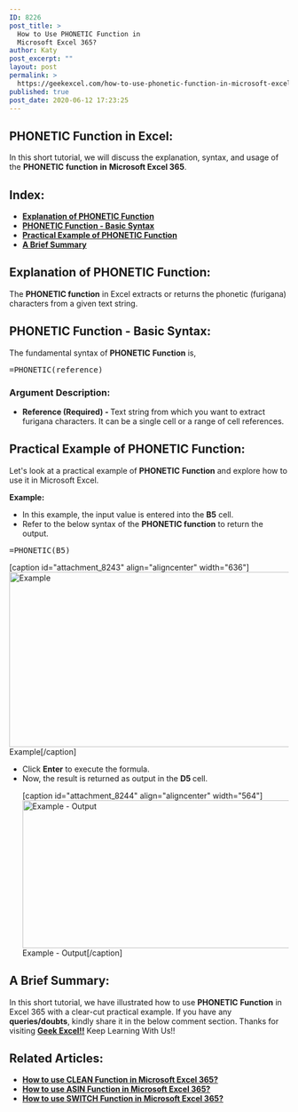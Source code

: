 ```yaml
---
ID: 8226
post_title: >
  How to Use PHONETIC Function in
  Microsoft Excel 365?
author: Katy
post_excerpt: ""
layout: post
permalink: >
  https://geekexcel.com/how-to-use-phonetic-function-in-microsoft-excel-365/
published: true
post_date: 2020-06-12 17:23:25
---
```

<h2>PHONETIC Function in Excel:</h2>
In this short tutorial, we will discuss the explanation, syntax, and usage of the <strong>PHONETIC</strong> <strong>function</strong> <strong>in</strong> <strong>Microsoft Excel 365</strong>.
<h2>Index:</h2>
<ul>
 	<li><a href="#1"><strong>Explanation of PHONETIC Function</strong></a></li>
 	<li><a href="#2"><strong>PHONETIC Function - Basic Syntax</strong></a></li>
 	<li><a href="#3"><strong>Practical Example of PHONETIC Function</strong></a></li>
 	<li><a href="#4"><strong>A Brief Summary</strong></a></li>
</ul>
<h2 id="1"><strong>Explanation of PHONETIC Function</strong>:</h2>
The <strong>PHONETIC function</strong> in Excel extracts or returns the phonetic (furigana) characters from a given text string.
<h2 id="2"><strong>PHONETIC Function - Basic Syntax</strong>:</h2>
The fundamental syntax of <strong>PHONETIC</strong> <strong>Function</strong> is,
<pre>=PHONETIC(reference)</pre>
<h3>Argument Description:</h3>
<ul>
 	<li><strong>Reference (Required) - </strong>Text string from which you want to extract furigana characters. It can be a single cell or a range of cell references.</li>
</ul>
<h2 id="3">Practical Example of <strong>PHONETIC</strong> Function:</h2>
Let's look at a practical example of <strong>PHONETIC</strong> <strong>Function</strong> and explore how to use it in Microsoft Excel.

<strong>Example: </strong>
<ul>
 	<li>In this example, the input value is entered into the <strong>B5</strong> cell.</li>
 	<li>Refer to the below syntax of the <strong>PHONETIC function</strong> to return the output.</li>
</ul>
<pre>=PHONETIC(B5)</pre>
[caption id="attachment_8243" align="aligncenter" width="636"]<img class="size-full wp-image-8243" src="https://geekexcel.com/wp-content/uploads/2020/06/PH1.png" alt="Example" width="636" height="315" /> Example[/caption]
<ul>
 	<li>Click <strong>Enter</strong> to execute the formula.</li>
 	<li>Now, the result is returned as output in the <strong>D5 </strong>cell.

[caption id="attachment_8244" align="aligncenter" width="564"]<img class="size-full wp-image-8244" src="https://geekexcel.com/wp-content/uploads/2020/06/PH2.png" alt="Example - Output" width="564" height="266" /> Example - Output[/caption]</li>
</ul>
<h2 id="4">A Brief Summary:</h2>
In this short tutorial, we have illustrated how to use <strong>PHONETIC</strong> <strong>Function</strong> in Excel 365 with a clear-cut practical example. If you have any <strong>queries/doubts</strong>, kindly share it in the below comment section. Thanks for visiting <strong><a href="https://geekexcel.com/">Geek Excel!!</a></strong> Keep Learning With Us!!
<h2>Related Articles:</h2>
<ul>
 	<li><strong><a class="LinkSuggestion__Link-sc-1mdih4x-2 jZPuuT" href="https://geekexcel.com/how-to-use-clean-function-in-microsoft-excel-365/" target="_blank" rel="noopener noreferrer">How to use CLEAN Function in Microsoft Excel 365?</a></strong></li>
 	<li><strong><a class="LinkSuggestion__Link-sc-1mdih4x-2 jZPuuT" href="https://geekexcel.com/how-to-use-asin-function-in-microsoft-excel-365/" target="_blank" rel="noopener noreferrer">How to use ASIN Function in Microsoft Excel 365?</a></strong></li>
 	<li><strong><a class="LinkSuggestion__Link-sc-1mdih4x-2 jZPuuT" href="https://geekexcel.com/how-to-use-switch-function-in-microsoft-excel-365/" target="_blank" rel="noopener noreferrer">How to use SWITCH Function in Microsoft Excel 365?</a></strong></li>
</ul>